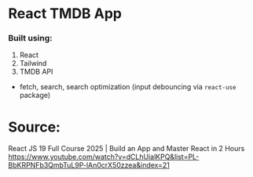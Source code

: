 # React TMDB App

### Built using:

1. React
2. Tailwind
3. TMDB API

- fetch, search, search optimization (input debouncing via `react-use` package)

# Source:

React JS 19 Full Course 2025 | Build an App and Master React in 2 Hours https://www.youtube.com/watch?v=dCLhUialKPQ&list=PL-BbKRPNFb3QmbTuL9P-lAn0crX50zzea&index=21
